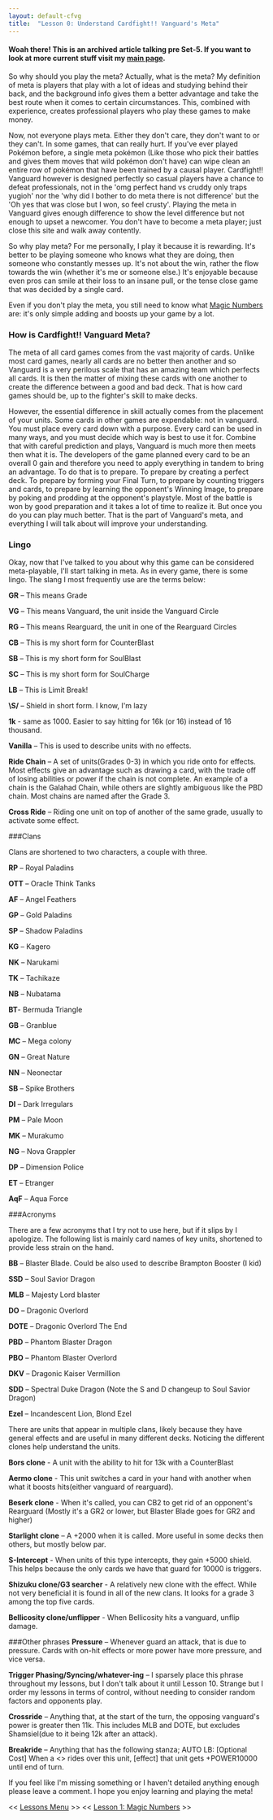 ```yaml
---
layout: default-cfvg
title:  "Lesson 0: Understand Cardfight!! Vanguard's Meta"
---
```

#### Woah there! This is an archived article talking pre Set-5. If you want to look at more current stuff visit my [main page](/cfvg).

So why should you play the meta? Actually, what is the meta? My definition of meta is players that play with a lot of ideas and studying behind their back, and the background info gives them a better advantage and take the best route when it comes to certain circumstances. This, combined with experience, creates professional players who play these games to make money.

Now, not everyone plays meta. Either they don't care, they don't want to or they can't. In some games, that can really hurt. If you've ever played Pokémon before, a single meta pokémon (Like those who pick their battles and gives them moves that wild pokémon don't have) can wipe clean an entire row of pokémon that have been trained by a causal player. Cardfight!! Vanguard however is designed perfectly so casual players have a chance to defeat professionals, not in the 'omg perfect hand vs cruddy only traps yugioh' nor the 'why did I bother to do meta there is not difference' but the  'Oh yes that was close but I won, so feel crusty'. Playing the meta in Vanguard gives enough difference to show the level difference but not enough to upset a newcomer. You don't have to become a meta player; just close this site and walk away contently.

<!-- more -->

So why play meta? For me personally, I play it because it is rewarding. It's better to be playing someone who knows what they are doing, then someone who constantly messes up. It's not about the win, rather the flow towards the win (whether it's me or someone else.) It's enjoyable because even pros can smile at their loss to an insane pull, or the tense close game that was decided by a single card.

Even if you don't play the meta, you still need to know what [Magic Numbers](/cfvg/lesson1) are: it's only simple adding and boosts up your game by a lot.

### How is Cardfight!! Vanguard Meta?
The meta of all card games comes from the vast majority of cards. Unlike most card games, nearly all cards are no better then another and so Vanguard is a very perilous scale that has an amazing team which perfects all cards. It is then the matter of mixing these cards with one another to create the difference between a good and bad deck. That is how card games should be, up to the fighter's skill to make decks.

However, the essential difference in skill actually comes from the placement of your units. Some cards in other games are expendable: not in vanguard. You must place every card down with a purpose. Every card can be used in many ways, and you must decide which way is best to use it for. Combine that with careful prediction and plays, Vanguard is much more then meets then what it is. The developers of the game planned every card to be an overall 0 gain and therefore you need to apply everything in tandem to bring an advantage. To do that is to prepare. To prepare by creating a perfect deck. To prepare by forming your Final Turn, to prepare by counting triggers and cards, to prepare by learning the opponent's Winning Image, to prepare by poking and prodding at the opponent's playstyle. Most of the battle is won by good preparation and it takes a lot of time to realize it. But once you do you can play much better. That is the part of Vanguard's meta, and everything I will talk about will improve your understanding.

### Lingo
Okay, now that I've talked to you about why this game can be considered meta-playable, I'll start talking in meta. As in every game, there is some lingo. The slang I most frequently use are the terms below:

**GR** – This means Grade

**VG** – This means Vanguard, the unit inside the Vanguard Circle

**RG** – This means Rearguard, the unit in one of the Rearguard Circles

**CB** – This is my short form for CounterBlast

**SB** – This is my short form for SoulBlast

**SC** – This is my short form for SoulCharge

**LB** – This is Limit Break!

**\S/** – Shield in short form. I know, I'm lazy

**1k** - same as 1000. Easier to say hitting for 16k (or 16) instead of 16 thousand.

**Vanilla** – This is used to describe units with no effects.

**Ride Chain** – A set of units(Grades 0-3) in which you ride onto for effects. Most effects give an advantage such as drawing a card, with the trade off of losing abilities or power if the chain is not complete. An example of a chain is the Galahad Chain, while others are slightly ambiguous like the PBD chain. Most chains are named after the Grade 3.

**Cross Ride** – Riding one unit on top of another of the same grade, usually to activate some effect.

###Clans

Clans are shortened to two characters, a couple with three.

**RP** – Royal Paladins

**OTT** – Oracle Think Tanks

**AF** – Angel Feathers

**GP** – Gold Paladins

**SP** – Shadow Paladins

**KG** – Kagero

**NK** – Narukami

**TK** – Tachikaze

**NB** – Nubatama

**BT**- Bermuda Triangle

**GB** – Granblue

**MC** – Mega colony

**GN** – Great Nature

**NN** – Neonectar

**SB** – Spike Brothers

**DI** – Dark Irregulars

**PM** – Pale Moon

**MK** – Murakumo

**NG** – Nova Grappler

**DP** – Dimension Police

**ET** – Etranger

**AqF** – Aqua Force


###Acronyms

There are a few acronyms that I try not to use here, but if it slips by I apologize. The following list is mainly card names of key units, shortened to provide less strain on the hand.

**BB** – Blaster Blade. Could be also used to describe Brampton Booster (I kid)

**SSD** – Soul Savior Dragon

**MLB** – Majesty Lord blaster

**DO** – Dragonic Overlord

**DOTE** – Dragonic Overlord The End

**PBD** – Phantom Blaster Dragon

**PBO** – Phantom Blaster Overlord

**DKV** – Dragonic Kaiser Vermillion

**SDD** – Spectral Duke Dragon (Note the S and D changeup to Soul Savior Dragon)

**Ezel** – Incandescent Lion, Blond Ezel

There are units that appear in multiple clans, likely because they have general effects and are useful in many different decks. Noticing the different clones help understand the units.

**Bors clone** - A unit with the ability to hit for 13k with a CounterBlast

**Aermo clone** - This unit switches a card in your hand with another when what it boosts hits(either vanguard of rearguard).

**Beserk clone** - When it's called, you can CB2 to get rid of an opponent's Rearguard (Mostly it's a GR2 or lower, but Blaster Blade goes for GR2 and higher)

**Starlight clone** – A +2000 when it is called. More useful in some decks then others, but mostly below par.

**S-Intercept** - When units of this type intercepts, they gain +5000 shield. This helps because the only cards we have that guard for 10000 is triggers.

**Shizuku clone/G3 searcher** - A relatively new clone with the effect. While not very beneficial it is found in all of the new clans. It looks for a grade 3 among the top five cards.

**Bellicosity clone/unflipper** - When Bellicosity hits a vanguard, unflip damage.

###Other phrases
**Pressure** – Whenever guard an attack, that is due to pressure. Cards with on-hit effects or more power have more pressure, and vice versa.

**Trigger Phasing/Syncing/whatever-ing** – I sparsely place this phrase throughout my lessons, but I don't talk about it until Lesson 10. Strange but I order my lessons in terms of control, without needing to consider random factors and opponents play.

**Crossride** – Anything that, at the start of the turn, the opposing vanguard's power is greater then 11k. This includes MLB and DOTE, but excludes Shamsiel(due to it being 12k after an attack).

**Breakride** – Anything that has the following stanza; AUTO LB: [Optional Cost] When a <> rides over this unit, [effect] that unit gets +POWER10000 until end of turn.

If you feel like I'm missing something or I haven't detailed anything enough please leave a comment. I hope you enjoy learning and playing the meta! <i class="fa fa-stop"></i>

<< [Lessons Menu](/cfvg/lessons) >> << [Lesson 1: Magic Numbers](/cfvg/lesson1) >>